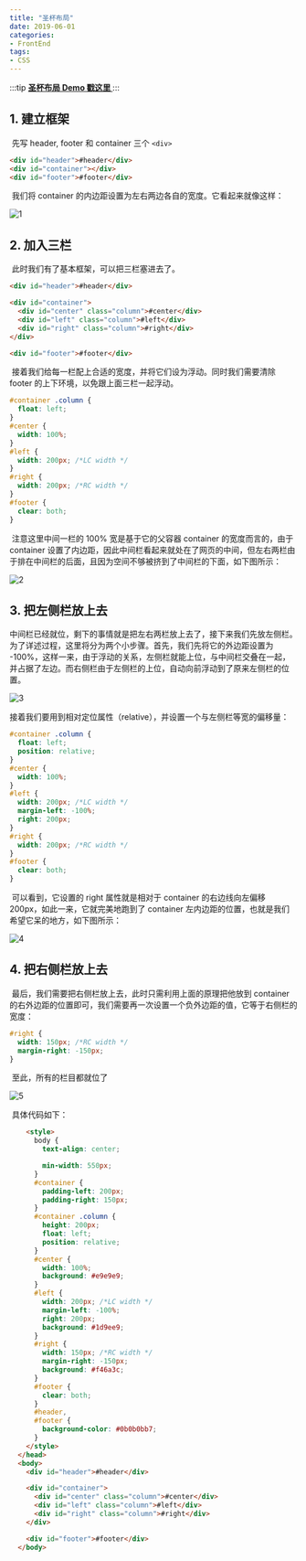 ```yaml
---
title: "圣杯布局"
date: 2019-06-01
categories:
- FrontEnd
tags:
- CSS
---
```


:::tip
**[ 圣杯布局 Demo 戳这里 ](https://willtien.com/Projects/src/holyGrail.html)**
:::

<!-- more -->

## 1. 建立框架

​ 先写 header, footer 和 container 三个 `<div>`

```html
<div id="header">#header</div>
<div id="container"></div>
<div id="footer">#footer</div>
```

​ 我们将 container 的内边距设置为左右两边各自的宽度。它看起来就像这样：

![1](http://ww4.sinaimg.cn/large/006tNc79ly1g5r3byed2gj30f009qaad.jpg)

## 2. 加入三栏

​ 此时我们有了基本框架，可以把三栏塞进去了。

```html
<div id="header">#header</div>

<div id="container">
  <div id="center" class="column">#center</div>
  <div id="left" class="column">#left</div>
  <div id="right" class="column">#right</div>
</div>

<div id="footer">#footer</div>
```

​ 接着我们给每一栏配上合适的宽度，并将它们设为浮动。同时我们需要清除 footer 的上下环境，以免跟上面三栏一起浮动。

```css
#container .column {
  float: left;
}
#center {
  width: 100%;
}
#left {
  width: 200px; /*LC width */
}
#right {
  width: 200px; /*RC width */
}
#footer {
  clear: both;
}
```

​ 注意这里中间一栏的 100% 宽是基于它的父容器 container 的宽度而言的，由于 container 设置了内边距，因此中间栏看起来就处在了网页的中间，但左右两栏由于排在中间栏的后面，且因为空间不够被挤到了中间栏的下面，如下图所示：

![2](http://ww3.sinaimg.cn/large/006tNc79ly1g5r3dlvswvj30f009q74n.jpg)

## 3. 把左侧栏放上去

​ 中间栏已经就位，剩下的事情就是把左右两栏放上去了，接下来我们先放左侧栏。
为了详述过程，这里将分为两个小步骤。首先，我们先将它的外边距设置为 -100%，这样一来，由于浮动的关系，左侧栏就能上位，与中间栏交叠在一起，并占据了左边。而右侧栏由于左侧栏的上位，自动向前浮动到了原来左侧栏的位置。

![3](http://ww3.sinaimg.cn/large/006tNc79ly1g5r3jgwkmbj30f009q0t2.jpg)

​ 接着我们要用到相对定位属性（relative），并设置一个与左侧栏等宽的偏移量：

```css
#container .column {
  float: left;
  position: relative;
}
#center {
  width: 100%;
}
#left {
  width: 200px; /*LC width */
  margin-left: -100%;
  right: 200px;
}
#right {
  width: 200px; /*RC width */
}
#footer {
  clear: both;
}
```

​ 可以看到，它设置的 right 属性就是相对于 container 的右边线向左偏移 200px，如此一来，它就完美地跑到了 container 左内边距的位置，也就是我们希望它呆的地方，如下图所示：

![4](http://ww1.sinaimg.cn/large/006tNc79ly1g5r3g7cvmrj30f009qaaa.jpg)

## 4. 把右侧栏放上去

​ 最后，我们需要把右侧栏放上去，此时只需利用上面的原理把他放到 container 的右外边距的位置即可，我们需要再一次设置一个负外边距的值，它等于右侧栏的宽度：

```css
#right {
  width: 150px; /*RC width */
  margin-right: -150px;
}
```

​ 至此，所有的栏目都就位了

![5](http://ww2.sinaimg.cn/large/006tNc79ly1g5r3ffez5wj30f009qmx5.jpg)

​ 具体代码如下：

```html
    <style>
      body {
        text-align: center;

        min-width: 550px;
      }
      #container {
        padding-left: 200px;
        padding-right: 150px;
      }
      #container .column {
        height: 200px;
        float: left;
        position: relative;
      }
      #center {
        width: 100%;
        background: #e9e9e9;
      }
      #left {
        width: 200px; /*LC width */
        margin-left: -100%;
        right: 200px;
        background: #1d9ee9;
      }
      #right {
        width: 150px; /*RC width */
        margin-right: -150px;
        background: #f46a3c;
      }
      #footer {
        clear: both;
      }
      #header,
      #footer {
        background-color: #0b0b0bb7;
      }
    </style>
  </head>
  <body>
    <div id="header">#header</div>

    <div id="container">
      <div id="center" class="column">#center</div>
      <div id="left" class="column">#left</div>
      <div id="right" class="column">#right</div>
    </div>

    <div id="footer">#footer</div>
  </body>
```
